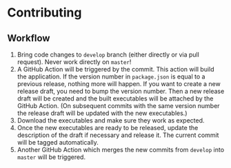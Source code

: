 # Contributing

## Workflow

1. Bring code changes to `develop` branch (either directly or via pull request). Never work directly on `master`!
1. A GitHub Action will be triggered by the commit. This action will build the application. If the version number in `package.json` is equal to a previous release, nothing more will happen. If you want to create a new release draft, you need to bump the version number. Then a new release draft will be created and the built executables will be attached by the GitHub Action. (On subsequent commits with the same version number the release draft will be updated with the new executables.)
1. Download the executables and make sure they work as expected.
1. Once the new executables are ready to be released, update the description of the draft if necessary and release it. The current commit will be tagged automatically.
1. Another GitHub Action which merges the new commits from `develop` into `master` will be triggered.
